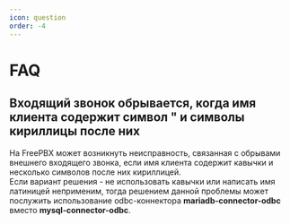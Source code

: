 ```yaml
---
icon: question
order: -4
---
```


# FAQ

## Входящий звонок обрывается, когда имя клиента содержит символ " и символы кириллицы после них
На FreePBX может возникнуть неисправность, связанная с обрывами внешнего входящего звонка, если имя клиента содержит кавычки и несколько символов после них кириллицей.  
Если вариант решения - не использовать кавычки или написать имя латиницей неприменим, тогда решением данной проблемы может послужить использование odbc-коннектора **mariadb-connector-odbc** вместо **mysql-connector-odbc**.